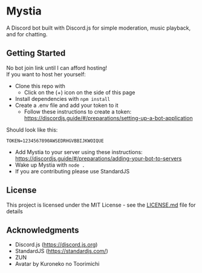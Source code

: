# Mystia

A Discord bot built with Discord.js for simple moderation, music playback, and for chatting.

## Getting Started

No bot join link until I can afford hosting!  
If you want to host her yourself:

* Clone this repo with
    * Click on the (+) icon on the side of this page
* Install dependencies with `npm install`
* Create a .env file and add your token to it
    * Follow these instructions to create a token:  
    https://discordjs.guide/#/preparations/setting-up-a-bot-application

Should look like this:
```
TOKEN=1234567890AWSEDRHGVBBIJKWOIQUE
```
* Add Mystia to your server using these instructions:  
https://discordjs.guide/#/preparations/adding-your-bot-to-servers
* Wake up Mystia with `node .`
* If you are contributing please use StandardJS

## License

This project is licensed under the MIT License - see the [LICENSE.md](LICENSE.md) file for details

## Acknowledgments

* Discord.js (https://discord.js.org)
* StandardJS (https://standardjs.com/)
* ZUN
* Avatar by Kuroneko no Toorimichi
